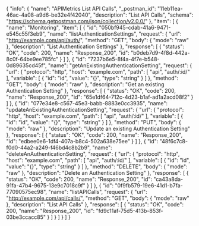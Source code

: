 {
  "info": {
    "name": "APIMetrics List API Calls",
    "_postman_id": "11eb11ea-46ac-4a08-a9d6-be32e4f42040",
    "description": "List API Calls",
    "schema": "https://schema.getpostman.com/json/collection/v2.0.0/"
  },
  "item": [
    {
      "name": "Monitoring",
      "item": [
        {
          "id": "050bf945-cdab-41a6-9471-e545c55f3eb9",
          "name": "listAuthenticationSettings",
          "request": {
            "url": "http://example.com/api/auth/",
            "method": "GET",
            "body": {
              "mode": "raw"
            },
            "description": "List Authentication Settings"
          },
          "response": [
            {
              "status": "OK",
              "code": 200,
              "name": "Response_200",
              "id": "b0deb7d9-4f8d-442a-8c0f-64be9ee785fc"
            }
          ]
        },
        {
          "id": "7237b6e5-8f4a-4f7e-b548-0d89635cd45f",
          "name": "getAnExistingAuthenticationSetting",
          "request": {
            "url": {
              "protocol": "http",
              "host": "example.com",
              "path": [
                "api",
                "auth/:id/"
              ],
              "variable": [
                {
                  "id": "id",
                  "value": "{}",
                  "type": "string"
                }
              ]
            },
            "method": "GET",
            "body": {
              "mode": "raw"
            },
            "description": "Get an existing Authentication Setting"
          },
          "response": [
            {
              "status": "OK",
              "code": 200,
              "name": "Response_200",
              "id": "65e1df64-712c-4d23-b1af-ad1a2acd08f2"
            }
          ]
        },
        {
          "id": "077e34e8-c567-45e3-babb-8883e0cc3935",
          "name": "updateAnExistingAuthenticationSetting",
          "request": {
            "url": {
              "protocol": "http",
              "host": "example.com",
              "path": [
                "api",
                "auth/:id/"
              ],
              "variable": [
                {
                  "id": "id",
                  "value": "{}",
                  "type": "string"
                }
              ]
            },
            "method": "PUT",
            "body": {
              "mode": "raw"
            },
            "description": "Update an existing Authentication Setting"
          },
          "response": [
            {
              "status": "OK",
              "code": 200,
              "name": "Response_200",
              "id": "edbee0e6-1df4-407a-b8c4-502a638e75ee"
            }
          ]
        },
        {
          "id": "48f6c7c8-f0d0-44a2-a249-f46bd4c8b2b9",
          "name": "deleteAnAuthenticationSetting",
          "request": {
            "url": {
              "protocol": "http",
              "host": "example.com",
              "path": [
                "api",
                "auth/:id/"
              ],
              "variable": [
                {
                  "id": "id",
                  "value": "{}",
                  "type": "string"
                }
              ]
            },
            "method": "DELETE",
            "body": {
              "mode": "raw"
            },
            "description": "Delete an Authentication Setting"
          },
          "response": [
            {
              "status": "OK",
              "code": 200,
              "name": "Response_200",
              "id": "ca43a8da-91fa-47b4-9675-13e9c7018c9f"
            }
          ]
        },
        {
          "id": "0f9fb579-19e6-41d1-b7fa-77090575ec98",
          "name": "listAPICalls",
          "request": {
            "url": "http://example.com/api/calls/",
            "method": "GET",
            "body": {
              "mode": "raw"
            },
            "description": "List API Calls"
          },
          "response": [
            {
              "status": "OK",
              "code": 200,
              "name": "Response_200",
              "id": "fd9c11af-75d5-413b-853f-03be3ccacc85"
            }
          ]
        }
      ]
    }
  ]
}